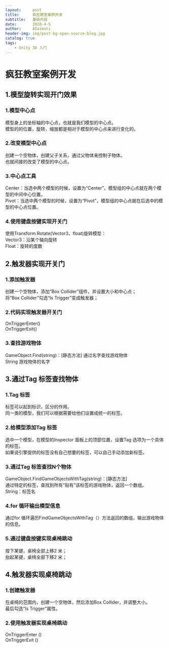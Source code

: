 ```yaml
---
layout:     post
title:      疯狂教室案例开发
subtitle:   基础内容
date:       2020-4-5
author:     AIaimuti
header-img: img/post-bg-open-source-blog.jpg
catalog: true
tags:
    - Unity 3D 入门
---
```


# 疯狂教室案例开发
## 1.模型旋转实现开门效果
### 1.模型中心点
模型身上的坐标轴的中心点，也就是我们模型的中心点。<br>
模型的的位置，旋转，缩放都是相对于模型的中心点来进行变化的。

### 2.改变模型中心点
创建一个空物体，创建父子关系，通过父物体来控制子物体。<br>
也就间接的改变了模型的中心点。

### 3.中心点工具
Center：当选中两个模型的时候，设置为“Center”，模型组的中心点就在两个模型的中间中心位置。<br>
Pivot：当选中两个模型的时候，设置为“Pivot”，模型组的中心点就在后选中的模型的中心点位置。

### 4.使用键盘按键实现开关门
使用Transform.Rotate(Vector3，float)旋转模型：<br>
Vector3：沿某个轴向旋转<br>
Float：旋转的度数

## 2.触发器实现开关门
### 1.添加触发器
创建一个空物体，添加“Box Collider”组件，并设置大小和中心点；<br>
将“Box Collider”勾选“Is Trigger”变成触发器；

### 2.代码实现触发器开关门
OnTriggerEnter()<br>
OnTriggerExit()

### 3.查找游戏物体
GameObject.Find(string)：[静态方法] 通过名字查找游戏物体<br>
String 游戏物体的名字

## 3.通过Tag 标签查找物体
### 1.Tag 标签
标签可以起到标识，区分的作用。<br>
同一类的模型，我们可以根据需要给他们设置成统一的标签。<br>

### 2.给模型添加Tag 标签
选中一个模型，在模型的Inspector 面板上的顶部位置，设置Tag 选项为一个具体的标签。<br>
如果说引擎提供的标签没有自己想要的标签，可以自己手动添加新标签。

### 3.通过Tag 标签查找N个物体
GameObject.FindGameObjectsWithTag(string)：[静态方法]<br>
通过特定的标签，查找到所有“贴有”该标签的游戏物体，返回一个数组。<br>
String：标签名

### 4.for 循环输出模型信息
通过for 循环遍历FindGameObjectsWithTag（）方法返回的数组，输出游戏物体的信息。

### 5.通过键盘按键实现桌椅跳动
按下某键，桌椅全部上移2 米；<br>
抬起某键，桌椅全部下移2 米；

## 4.触发器实现桌椅跳动
### 1.创建触发器
在桌椅的范围内，创建一个空物体，然后添加Box Collider，并调整大小。<br>
最后勾选“Is Trigger”属性。

### 2.使用触发器实现桌椅跳动
OnTriggerEnter ()<br>
OnTriggerExit ()
